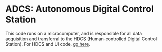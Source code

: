 # ADCS: Autonomous Digital Control Station

This code runs on a microcomputer, and is responsible for all data acquisition and transferral to the HDCS (Human-controlled Digital Control Station). For HDCS and UI code, [go here](https://github.com/jonnyhyman/HDCS).
